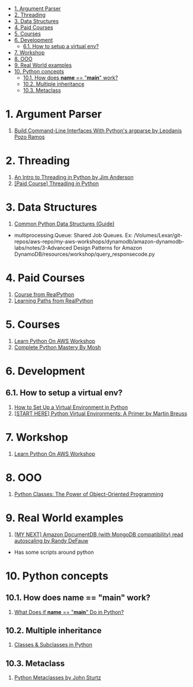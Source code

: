 
<!-- TOC -->

- [1. Argument Parser](#1-argument-parser)
- [2. Threading](#2-threading)
- [3. Data Structures](#3-data-structures)
- [4. Paid Courses](#4-paid-courses)
- [5. Courses](#5-courses)
- [6. Development](#6-development)
  - [6.1. How to setup a virtual env?](#61-how-to-setup-a-virtual-env)
- [7. Workshop](#7-workshop)
- [8. OOO](#8-ooo)
- [9. Real World examples](#9-real-world-examples)
- [10. Python concepts](#10-python-concepts)
  - [10.1. How does __name__ == "__main__" work?](#101-how-does-__name__--__main__-work)
  - [10.2. Multiple inheritance](#102-multiple-inheritance)
  - [10.3. Metaclass](#103-metaclass)

<!-- /TOC -->

# 1. Argument Parser

1. [Build Command-Line Interfaces With Python's argparse by Leodanis Pozo Ramos ](https://realpython.com/command-line-interfaces-python-argparse/)

# 2. Threading

1. [An Intro to Threading in Python by Jim Anderson ](https://realpython.com/intro-to-python-threading/)
2. [[Paid Course] Threading in Python](https://realpython.com/courses/threading-python/)

# 3. Data Structures

1. [Common Python Data Structures (Guide)](https://realpython.com/python-data-structures/)
- multiprocessing.Queue: Shared Job Queues. Ex: /Volumes/Lexar/git-repos/aws-repo/my-aws-workshops/dynamodb/amazon-dynamodb-labs/notes/3-Advanced Design Patterns for Amazon DynamoDB/resources/workshop/query_responsecode.py

# 4. Paid Courses

1. [Course from RealPython](https://realpython.com/start-here/)
2. [Learning Paths from RealPython](https://realpython.com/learning-paths/)

# 5. Courses

1. [Learn Python On AWS Workshop](https://catalog.us-east-1.prod.workshops.aws/workshops/3d705026-9edc-40e8-b353-bdabb116c89c/en-US)
2. [Complete Python Mastery By Mosh](https://codewithmosh.com/courses/enrolled/417695)

# 6. Development

## 6.1. How to setup a virtual env?

1. [How to Set Up a Virtual Environment in Python](https://www.freecodecamp.org/news/how-to-setup-virtual-environments-in-python/)
2. [[START HERE] Python Virtual Environments: A Primer by Martin Breuss](https://realpython.com/python-virtual-environments-a-primer/)

# 7. Workshop

1. [Learn Python On AWS Workshop](https://catalog.us-east-1.prod.workshops.aws/workshops/3d705026-9edc-40e8-b353-bdabb116c89c/en-US)

# 8. OOO

1. [Python Classes: The Power of Object-Oriented Programming](https://realpython.com/python-classes/)

# 9. Real World examples

1. [[MY NEXT] Amazon DocumentDB (with MongoDB compatibility) read autoscaling by Randy DeFauw](https://aws.amazon.com/blogs/database/amazon-documentdb-with-mongodb-compatibility-read-autoscaling/)
- Has some scripts around python

# 10. Python concepts

## 10.1. How does __name__ == "__main__" work?

1. [What Does if __name__ == "__main__" Do in Python?](https://realpython.com/if-name-main-python/)

## 10.2. Multiple inheritance

1. [Classes & Subclasses in Python](https://medium.com/swlh/classes-subclasses-in-python-12b6013d9f3)

## 10.3. Metaclass

1. [Python Metaclasses by John Sturtz](https://realpython.com/python-metaclasses/)
